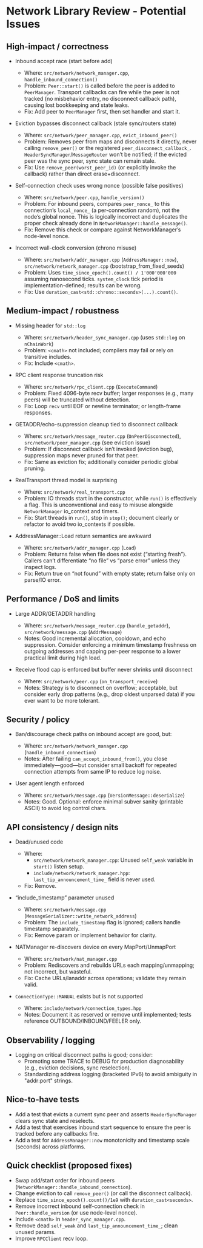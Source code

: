 # Network Library Review - Potential Issues

## High-impact / correctness
- Inbound accept race (start before add)
  - Where: `src/network/network_manager.cpp`, `handle_inbound_connection()`
  - Problem: `Peer::start()` is called before the peer is added to `PeerManager`. Transport callbacks can fire while the peer is not tracked (no misbehavior entry, no disconnect callback path), causing lost bookkeeping and state leaks.
  - Fix: Add peer to `PeerManager` first, then set handler and start it.

- Eviction bypasses disconnect callback (stale sync/routers state)
  - Where: `src/network/peer_manager.cpp`, `evict_inbound_peer()`
  - Problem: Removes peer from maps and disconnects it directly, never calling `remove_peer()` or the registered `peer_disconnect_callback_`. `HeaderSyncManager`/`MessageRouter` won’t be notified; if the evicted peer was the sync peer, sync state can remain stale.
  - Fix: Use `remove_peer(worst_peer_id)` (or explicitly invoke the callback) rather than direct erase+disconnect.

- Self-connection check uses wrong nonce (possible false positives)
  - Where: `src/network/peer.cpp`, `handle_version()`
  - Problem: For inbound peers, compares `peer_nonce_` to this connection’s `local_nonce_` (a per-connection random), not the node’s global nonce. This is logically incorrect and duplicates the proper check already done in `NetworkManager::handle_message()`.
  - Fix: Remove this check or compare against NetworkManager’s node-level nonce.

- Incorrect wall-clock conversion (chrono misuse)
  - Where: `src/network/addr_manager.cpp` (`AddressManager::now`), `src/network/network_manager.cpp` (bootstrap_from_fixed_seeds)
  - Problem: Uses `time_since_epoch().count() / 1'000'000'000` assuming nanosecond ticks. `system_clock` tick period is implementation-defined; results can be wrong.
  - Fix: Use `duration_cast<std::chrono::seconds>(...).count()`.

## Medium-impact / robustness
- Missing header for `std::log`
  - Where: `src/network/header_sync_manager.cpp` (uses `std::log` on `nChainWork`)
  - Problem: `<cmath>` not included; compilers may fail or rely on transitive includes.
  - Fix: Include `<cmath>`.

- RPC client response truncation risk
  - Where: `src/network/rpc_client.cpp` (`ExecuteCommand`)
  - Problem: Fixed 4096-byte recv buffer; larger responses (e.g., many peers) will be truncated without detection.
  - Fix: Loop `recv` until EOF or newline terminator; or length-frame responses.

- GETADDR/echo-suppression cleanup tied to disconnect callback
  - Where: `src/network/message_router.cpp` (`OnPeerDisconnected`), `src/network/peer_manager.cpp` (see eviction issue)
  - Problem: If disconnect callback isn’t invoked (eviction bug), suppression maps never pruned for that peer.
  - Fix: Same as eviction fix; additionally consider periodic global pruning.

- RealTransport thread model is surprising
  - Where: `src/network/real_transport.cpp`
  - Problem: IO threads start in the constructor, while `run()` is effectively a flag. This is unconventional and easy to misuse alongside `NetworkManager` io_context and timers.
  - Fix: Start threads in `run()`, stop in `stop()`; document clearly or refactor to avoid two io_contexts if possible.

- AddressManager::Load return semantics are awkward
  - Where: `src/network/addr_manager.cpp` (`Load`)
  - Problem: Returns false when file does not exist (“starting fresh”). Callers can’t differentiate “no file” vs “parse error” unless they inspect logs.
  - Fix: Return true on “not found” with empty state; return false only on parse/IO error.

## Performance / DoS and limits
- Large ADDR/GETADDR handling
  - Where: `src/network/message_router.cpp` (`handle_getaddr`), `src/network/message.cpp` (`AddrMessage`)
  - Notes: Good incremental allocation, cooldown, and echo suppression. Consider enforcing a minimum timestamp freshness on outgoing addresses and capping per-peer response to a lower practical limit during high load.

- Receive flood cap is enforced but buffer never shrinks until disconnect
  - Where: `src/network/peer.cpp` (`on_transport_receive`)
  - Notes: Strategy is to disconnect on overflow; acceptable, but consider early drop patterns (e.g., drop oldest unparsed data) if you ever want to be more tolerant.

## Security / policy
- Ban/discourage check paths on inbound accept are good, but:
  - Where: `src/network/network_manager.cpp` (`handle_inbound_connection`)
  - Notes: After failing `can_accept_inbound_from()`, you close immediately—good—but consider small backoff for repeated connection attempts from same IP to reduce log noise.

- User agent length enforced
  - Where: `src/network/message.cpp` (`VersionMessage::deserialize`)
  - Notes: Good. Optional: enforce minimal subver sanity (printable ASCII) to avoid log control chars.

## API consistency / design nits
- Dead/unused code
  - Where:
    - `src/network/network_manager.cpp`: Unused `self_weak` variable in `start()` listen setup.
    - `include/network/network_manager.hpp`: `last_tip_announcement_time_` field is never used.
  - Fix: Remove.

- “include_timestamp” parameter unused
  - Where: `src/network/message.cpp` (`MessageSerializer::write_network_address`)
  - Problem: The `include_timestamp` flag is ignored; callers handle timestamp separately.
  - Fix: Remove param or implement behavior for clarity.

- NATManager re-discovers device on every MapPort/UnmapPort
  - Where: `src/network/nat_manager.cpp`
  - Problem: Rediscovers and rebuilds URLs each mapping/unmapping; not incorrect, but wasteful.
  - Fix: Cache URLs/lanaddr across operations; validate they remain valid.

- `ConnectionType::MANUAL` exists but is not supported
  - Where: `include/network/connection_types.hpp`
  - Notes: Document it as reserved or remove until implemented; tests reference OUTBOUND/INBOUND/FEELER only.

## Observability / logging
- Logging on critical disconnect paths is good; consider:
  - Promoting some TRACE to DEBUG for production diagnosability (e.g., eviction decisions, sync reselection).
  - Standardizing address logging (bracketed IPv6) to avoid ambiguity in "addr:port" strings.

## Nice-to-have tests
- Add a test that evicts a current sync peer and asserts `HeaderSyncManager` clears sync state and reselects.
- Add a test that exercises inbound start sequence to ensure the peer is tracked before any callbacks fire.
- Add a test for `AddressManager::now` monotonicity and timestamp scale (seconds) across platforms.

## Quick checklist (proposed fixes)
- Swap add/start order for inbound peers (`NetworkManager::handle_inbound_connection`).
- Change eviction to call `remove_peer()` (or call the disconnect callback).
- Replace `time_since_epoch().count()/1e9` with `duration_cast<seconds>`.
- Remove incorrect inbound self-connection check in `Peer::handle_version` (or use node-level nonce).
- Include `<cmath>` in `header_sync_manager.cpp`.
- Remove dead `self_weak` and `last_tip_announcement_time_`; clean unused params.
- Improve `RPCClient` recv loop.
